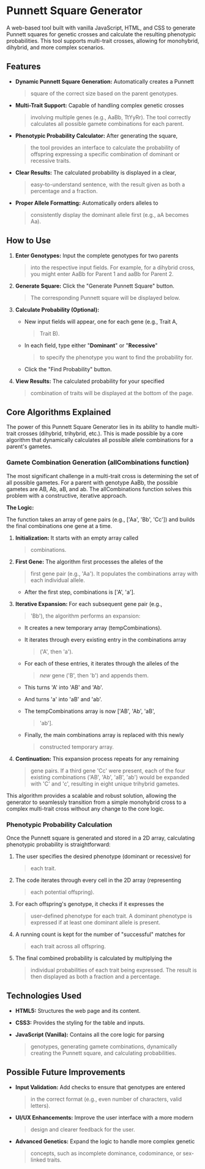 # Punnett Square Generator

A web-based tool built with vanilla JavaScript, HTML, and CSS to
generate Punnett squares for genetic crosses and calculate the resulting
phenotypic probabilities. This tool supports multi-trait crosses,
allowing for monohybrid, dihybrid, and more complex scenarios.

## Features

- **Dynamic Punnett Square Generation:** Automatically creates a Punnett
  > square of the correct size based on the parent genotypes.

- **Multi-Trait Support:** Capable of handling complex genetic crosses
  > involving multiple genes (e.g., AaBb, TtYyRr). The tool correctly
  > calculates all possible gamete combinations for each parent.

- **Phenotypic Probability Calculator:** After generating the square,
  > the tool provides an interface to calculate the probability of
  > offspring expressing a specific combination of dominant or recessive
  > traits.

- **Clear Results:** The calculated probability is displayed in a clear,
  > easy-to-understand sentence, with the result given as both a
  > percentage and a fraction.

- **Proper Allele Formatting:** Automatically orders alleles to
  > consistently display the dominant allele first (e.g., aA becomes
  > Aa).

## How to Use

1.  **Enter Genotypes:** Input the complete genotypes for two parents
    > into the respective input fields. For example, for a dihybrid
    > cross, you might enter AaBb for Parent 1 and aaBb for Parent 2.

2.  **Generate Square:** Click the \"Generate Punnett Square\" button.
    > The corresponding Punnett square will be displayed below.

3.  **Calculate Probability (Optional):**

    - New input fields will appear, one for each gene (e.g., Trait A,
      > Trait B).

    - In each field, type either \"**Dominant**\" or \"**Recessive**\"
      > to specify the phenotype you want to find the probability for.

    - Click the \"Find Probability\" button.

4.  **View Results:** The calculated probability for your specified
    > combination of traits will be displayed at the bottom of the page.

## Core Algorithms Explained

The power of this Punnett Square Generator lies in its ability to handle
multi-trait crosses (dihybrid, trihybrid, etc.). This is made possible
by a core algorithm that dynamically calculates all possible allele
combinations for a parent\'s gametes.

### Gamete Combination Generation (allCombinations function)

The most significant challenge in a multi-trait cross is determining the
set of all possible gametes. For a parent with genotype AaBb, the
possible gametes are AB, Ab, aB, and ab. The allCombinations function
solves this problem with a constructive, iterative approach.

**The Logic:**

The function takes an array of gene pairs (e.g., \[\'Aa\', \'Bb\',
\'Cc\'\]) and builds the final combinations one gene at a time.

1.  **Initialization:** It starts with an empty array called
    > combinations.

2.  **First Gene:** The algorithm first processes the alleles of the
    > first gene pair (e.g., \'Aa\'). It populates the combinations
    > array with each individual allele.

    - After the first step, combinations is \[\'A\', \'a\'\].

3.  **Iterative Expansion:** For each subsequent gene pair (e.g.,
    > \'Bb\'), the algorithm performs an expansion:

    - It creates a new temporary array (tempCombinations).

    - It iterates through every existing entry in the combinations array
      > (\'A\', then \'a\').

    - For each of these entries, it iterates through the alleles of the
      > *new* gene (\'B\', then \'b\') and appends them.

    - This turns \'A\' into \'AB\' and \'Ab\'.

    - And turns \'a\' into \'aB\' and \'ab\'.

    - The tempCombinations array is now \[\'AB\', \'Ab\', \'aB\',
      > \'ab\'\].

    - Finally, the main combinations array is replaced with this newly
      > constructed temporary array.

4.  **Continuation:** This expansion process repeats for any remaining
    > gene pairs. If a third gene \'Cc\' were present, each of the four
    > existing combinations (\'AB\', \'Ab\', \'aB\', \'ab\') would be
    > expanded with \'C\' and \'c\', resulting in eight unique trihybrid
    > gametes.

This algorithm provides a scalable and robust solution, allowing the
generator to seamlessly transition from a simple monohybrid cross to a
complex multi-trait cross without any change to the core logic.

### Phenotypic Probability Calculation

Once the Punnett square is generated and stored in a 2D array,
calculating phenotypic probability is straightforward:

1.  The user specifies the desired phenotype (dominant or recessive) for
    > each trait.

2.  The code iterates through every cell in the 2D array (representing
    > each potential offspring).

3.  For each offspring\'s genotype, it checks if it expresses the
    > user-defined phenotype for each trait. A dominant phenotype is
    > expressed if at least one dominant allele is present.

4.  A running count is kept for the number of \"successful\" matches for
    > each trait across all offspring.

5.  The final combined probability is calculated by multiplying the
    > individual probabilities of each trait being expressed. The result
    > is then displayed as both a fraction and a percentage.

## Technologies Used

- **HTML5:** Structures the web page and its content.

- **CSS3:** Provides the styling for the table and inputs.

- **JavaScript (Vanilla):** Contains all the core logic for parsing
  > genotypes, generating gamete combinations, dynamically creating the
  > Punnett square, and calculating probabilities.

## Possible Future Improvements

- **Input Validation:** Add checks to ensure that genotypes are entered
  > in the correct format (e.g., even number of characters, valid
  > letters).

- **UI/UX Enhancements:** Improve the user interface with a more modern
  > design and clearer feedback for the user.

- **Advanced Genetics:** Expand the logic to handle more complex genetic
  > concepts, such as incomplete dominance, codominance, or sex-linked
  > traits.
